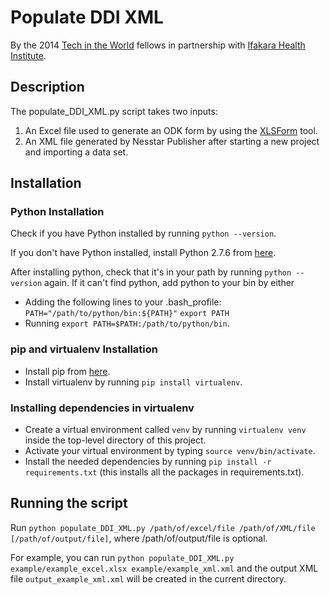 # Populate DDI XML
By the 2014 [Tech in the World](www.techintheworld.org) fellows in partnership with [Ifakara Health Institute](ihi.or.tz).

## Description
The populate_DDI_XML.py script takes two inputs:

1. An Excel file used to generate an ODK form by using the [XLSForm](opendatakit.org/help/form-design/xlsform/) tool.
2. An XML file generated by Nesstar Publisher after starting a new project and importing a data set.

## Installation
### Python Installation
Check if you have Python installed by running `python --version`.

If you don't have Python installed, install Python 2.7.6 from [here](http://www.python.org/download/releases/2.7.6/).

After installing python, check that it's in your path by running `python --version` again. If it can't find python, add python to your bin by either
* Adding the following lines to your .bash_profile:
`PATH="/path/to/python/bin:${PATH}"`
`export PATH`
* Running `export PATH=$PATH:/path/to/python/bin`.

### pip and virtualenv Installation
* Install pip from [here](http://www.pip-installer.org/en/latest/installing.html).
* Install virtualenv by running `pip install virtualenv`.

### Installing dependencies in virtualenv
* Create a virtual environment called `venv` by running `virtualenv venv` inside the top-level directory of this project.
* Activate your virtual environment by typing `source venv/bin/activate`.
* Install the needed dependencies by running `pip install -r requirements.txt` (this installs all the packages in requirements.txt).

## Running the script
Run `python populate_DDI_XML.py /path/of/excel/file /path/of/XML/file [/path/of/output/file]`, where /path/of/output/file is optional.

For example, you can run `python populate_DDI_XML.py example/example_excel.xlsx example/example_xml.xml` and the output XML file `output_example_xml.xml` will be created in the current directory.